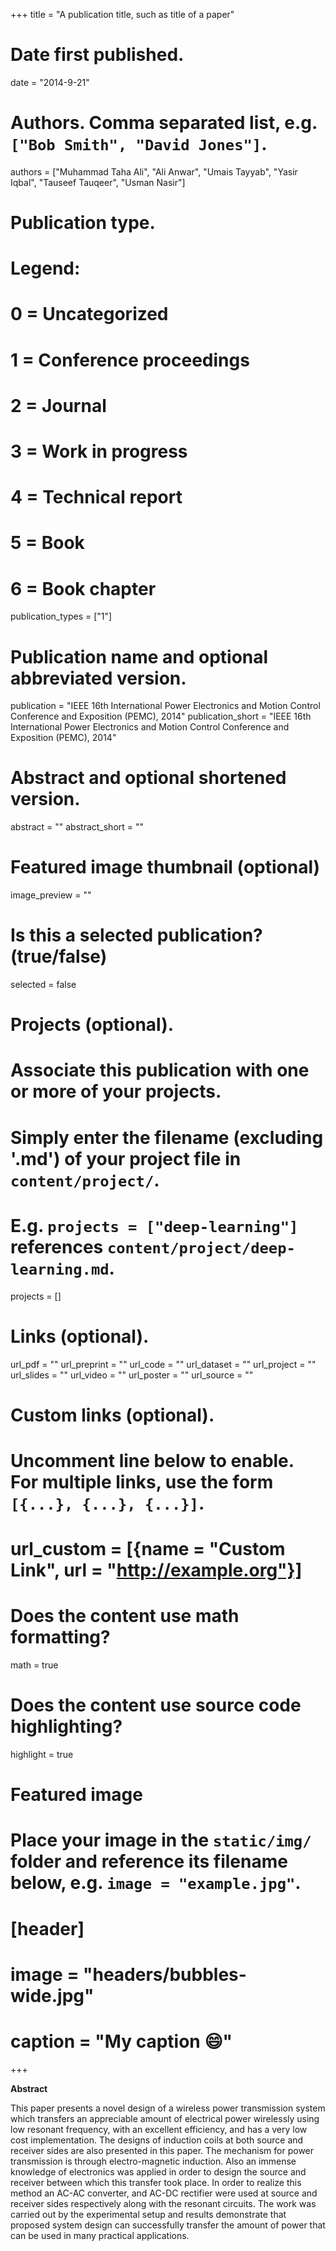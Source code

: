 +++
title = "A publication title, such as title of a paper"

# Date first published.
date = "2014-9-21"

# Authors. Comma separated list, e.g. `["Bob Smith", "David Jones"]`.
authors = ["Muhammad Taha Ali", "Ali Anwar", "Umais Tayyab", "Yasir Iqbal", "Tauseef Tauqeer", "Usman Nasir"]

# Publication type.
# Legend:
# 0 = Uncategorized
# 1 = Conference proceedings
# 2 = Journal
# 3 = Work in progress
# 4 = Technical report
# 5 = Book
# 6 = Book chapter
publication_types = ["1"]

# Publication name and optional abbreviated version.
publication = "IEEE 16th International Power Electronics and Motion Control Conference and Exposition (PEMC), 2014"
publication_short = "IEEE 16th International Power Electronics and Motion Control Conference and Exposition (PEMC), 2014"

# Abstract and optional shortened version.
abstract = ""
abstract_short = ""

# Featured image thumbnail (optional)
image_preview = ""

# Is this a selected publication? (true/false)
selected = false

# Projects (optional).
#   Associate this publication with one or more of your projects.
#   Simply enter the filename (excluding '.md') of your project file in `content/project/`.
#   E.g. `projects = ["deep-learning"]` references `content/project/deep-learning.md`.
projects = []

# Links (optional).
url_pdf = ""
url_preprint = ""
url_code = ""
url_dataset = ""
url_project = ""
url_slides = ""
url_video = ""
url_poster = ""
url_source = ""

# Custom links (optional).
#   Uncomment line below to enable. For multiple links, use the form `[{...}, {...}, {...}]`.
# url_custom = [{name = "Custom Link", url = "http://example.org"}]

# Does the content use math formatting?
math = true

# Does the content use source code highlighting?
highlight = true

# Featured image
# Place your image in the `static/img/` folder and reference its filename below, e.g. `image = "example.jpg"`.
# [header]
# image = "headers/bubbles-wide.jpg"
# caption = "My caption 😄"

+++

**Abstract**

This paper presents a novel design of a wireless power transmission system which transfers an appreciable amount of electrical power wirelessly using low resonant frequency, with an excellent efficiency, and has a very low cost implementation. The designs of induction coils at both source and receiver sides are also presented in this paper. The mechanism for power transmission is through electro-magnetic induction. Also an immense knowledge of electronics was applied in order to design the source and receiver between which this transfer took place. In order to realize this method an AC-AC converter, and AC-DC rectifier were used at source and receiver sides respectively along with the resonant circuits. The work was carried out by the experimental setup and results demonstrate that proposed system design can successfully transfer the amount of power that can be used in many practical applications.

